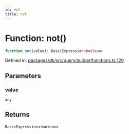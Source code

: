 ```yaml
---
id: not
title: not
---
```


<!-- DO NOT EDIT: this page is autogenerated from the type comments -->

# Function: not()

```ts
function not(value): BasicExpression<boolean>
```

Defined in: [packages/db/src/query/builder/functions.ts:120](https://github.com/TanStack/db/blob/main/packages/db/src/query/builder/functions.ts#L120)

## Parameters

### value

`any`

## Returns

`BasicExpression`\<`boolean`\>
